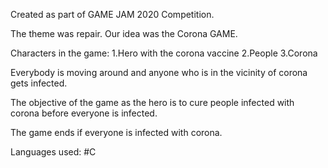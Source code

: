 Created as part of GAME JAM 2020 Competition.

The theme was repair. Our idea was the Corona GAME.

Characters in the game: 
1.Hero with the corona vaccine
2.People 
3.Corona

Everybody is moving around and anyone who is in the vicinity of corona gets infected. 

The objective of the game as the hero is to cure people infected with corona before everyone is infected. 

The game ends if everyone is infected with corona.

Languages used: #C
